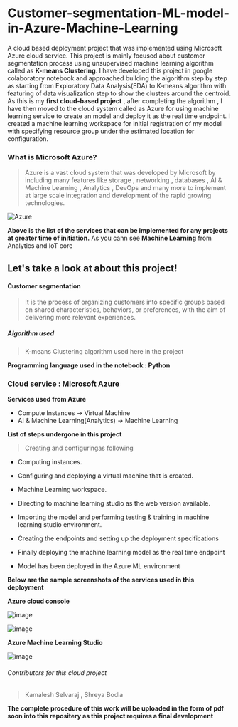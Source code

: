 # Customer-segmentation-ML-model-in-Azure-Machine-Learning

A cloud based deployment project that was implemented using Microsoft Azure cloud service. This project is mainly focused about customer segmentation process using unsupervised machine learning algorithm called as **K-means Clustering**. I have developed this project in google colaboratory notebook and approached building the algorithm step by step as starting from Exploratory Data Analysis(EDA) to K-means algorithm with featuring of data visualization step to show the clusters around the centroid. As this is my **first cloud-based project** , after completing the algorithm , I have then moved to the cloud system called as Azure for using machine learning service to create an model and deploy it as the real time endpoint. I created a machine learning workspace for initial registration of my model with specifying resource group under the estimated location for configuration.

### What is Microsoft Azure?
> Azure is a vast cloud system that was developed by Microsoft by including many features like storage , networking , databases , AI & Machine Learning , Analytics , DevOps and many more to implement at large scale integration and development of the rapid growing technologies.

![Azure](https://www.tekenable.ie/wp-content/uploads/2019/06/Azure-Services.png)

**Above is the list of the services that can be implemented for any projects at greater time of initiation.** As you cann see **Machine Learning** from Analytics and IoT core

## Let's take a look at about this project!

#### Customer segmentation

> It is the process of organizing customers into specific groups based on shared characteristics, behaviors, or preferences, with the aim of delivering more relevant experiences.

##### Algorithm used

> K-means Clustering algorithm used here in the project

**Programming language used in the notebook : Python**

### Cloud service : Microsoft Azure

**Services used from Azure**

- Compute Instances -> Virtual Machine
- AI & Machine Learning(Analytics) -> Machine Learning

**List of steps undergone in this project**

> Creating and configuringas following

- Computing instances.

- Configuring and deploying a virtual machine that is created.

- Machine Learning workspace.

- Directing to machine learning studio as the web version available. 

- Importing the model and performing testing & training in machine learning studio environment.

- Creating the endpoints and setting up the deployment specifications

- Finally deploying the machine learning model as the real time endpoint 

- Model has been deployed in the Azure ML environment

**Below are the sample screenshots of the services used in this deployment**

**Azure cloud console**

![image](https://user-images.githubusercontent.com/72293918/177332695-d604a453-7c59-4f30-b723-15719dfcf362.png)

![image](https://user-images.githubusercontent.com/72293918/177333115-b3e5ca72-7d51-4c1d-8810-dd9f5840e504.png)

**Azure Machine Learning Studio**

![image](https://user-images.githubusercontent.com/72293918/177333631-40f4a57f-39da-4b49-9e31-92900aab35d6.png)

###### Contributors for this cloud project
> Kamalesh Selvaraj
>, Shreya Bodla


**The complete procedure of this work will be uploaded in the form of pdf soon into this repositery as this project requires a final development**
